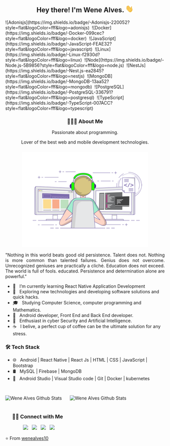 <h2 align="center"> Hey there! I'm Wene Alves. <img src="https://github.com/wenealves10/wenealves10/blob/main/Hi.gif" width="25"></h2>
![Adonisjs](https://img.shields.io/badge/-Adonisjs-220052?style=flat&logoColor=fff&logo=adonisjs)&nbsp;
![Docker](https://img.shields.io/badge/-Docker-099cec?style=flat&logoColor=fff&logo=docker)&nbsp;
![JavaScript](https://img.shields.io/badge/-JavaScript-FEAE32?style=flat&logoColor=fff&logo=javascript)&nbsp;
![Linux](https://img.shields.io/badge/-Linux-f2930d?style=flat&logoColor=fff&logo=linux)&nbsp;
![Node](https://img.shields.io/badge/-Node.js-5B9856?style=flat&logoColor=fff&logo=node.js)&nbsp;
![NestJs](https://img.shields.io/badge/-Nest.js-ea2845?style=flat&logoColor=fff&logo=nestjs)&nbsp;
![MongoDB](https://img.shields.io/badge/-MongoDB-13aa52?style=flat&logoColor=fff&logo=mongodb)&nbsp;
![PostgreSQL](https://img.shields.io/badge/-PostgreSQL-336791?style=flat&logoColor=fff&logo=postgresql)&nbsp;
![TypeScript](https://img.shields.io/badge/-TypeScript-007ACC?style=flat&logoColor=fff&logo=typescript)&nbsp;

<h3 align="center"> 👨🏻‍💻 About Me </h3>
<p align="center">Passionate about programming.</p>
<p align="center">Lover of the best web and mobile development technologies.</p>
<h3 align="center"><img align="center" alt="GIF" src="https://github.com/wenealves10/wenealves10/blob/main/gif3.gif" width="400"/></h3>

<p align="justify">"Nothing in this world beats good old persistence. Talent does not. Nothing is more common than talented failures. Genius does not overcome. Unrecognized geniuses are practically a cliché. Education does not exceed. The world is full of fools. educated. Persistence and determination alone are powerful."</p>

- 🔭 &nbsp; I’m currently learning React Native Application Development
- 🤔 &nbsp; Exploring new technologies and developing software solutions and quick hacks.
- 🎓 &nbsp; Studying Computer Science, computer programming and Mathematics.
- 💼 &nbsp; Android developer, Front End and Back End developer.
- 🌱 &nbsp; Enthusiast in cyber Security and Artificial Intelligence.
- ☕ &nbsp; I belive, a perfect cup of coffee can be the ultimate solution for any stress. 

<h3>🛠 Tech Stack</h3>
 
- 🌐 &nbsp; Android | React Native | React Js | HTML | CSS | JavaScript | Bootstrap 
- 🛢 &nbsp; MySQL | Firebase | MongoDB
- 🔧 &nbsp; Android Studio | Visual Studio code | Git | Docker | kubernetes

<br>

<img align="letf" src="https://github-readme-stats.vercel.app/api?username=wenealves10&include_all_commits=true&count_private=true&show_icons=true&line_height=20&title_color=7A7ADB&icon_color=2234AE&text_color=D3D3D3&bg_color=0,000000,130F40" alt="Wene Alves Github Stats" width="500" height="200"><img align="right" src="https://github-readme-stats.vercel.app/api/top-langs/?username=wenealves10&theme=radical&title_color=2234AE&text_color=D3D3D3&bg_color=0,000000,130F40" alt="Wene Alves Github Stats" width="300" height="200">
<br>
<br>

<h3 align="center"> 🤝🏻 Connect with Me </h3>
<p align="center">
&nbsp; <a href="https://twitter.com/wenealves" target="_blank" rel="noopener noreferrer"><img src="https://img.icons8.com/plasticine/100/000000/twitter.png" width="50" /></a>  
&nbsp; <a href="https://www.instagram.com/wn_allvess/" target="_blank" rel="noopener noreferrer"><img src="https://img.icons8.com/plasticine/100/000000/instagram-new.png" width="50" /></a>  
&nbsp; <a href="https://www.linkedin.com/in/wenealvesfullstack/" target="_blank" rel="noopener noreferrer"><img src="https://img.icons8.com/plasticine/100/000000/linkedin.png" width="50" /></a>
&nbsp; <a href="mailto:weneplay5@gmail.com" target="_blank" rel="noopener noreferrer"><img src="https://img.icons8.com/plasticine/100/000000/gmail.png"  width="50" /></a>
</p>

⭐️ From [wenealves10](https://github.com/wenealves10)
